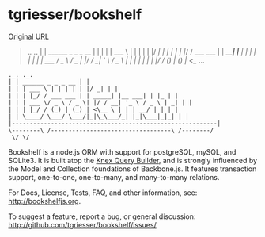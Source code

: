 # tgriesser/bookshelf

[Original URL](https://github.com/tgriesser/bookshelf)

> ._. ._. | | ______ _ _ _ __ | | | | | ___ \ | | | | | |/ _| | | | | | |_/ / ___ ___ | | _____| |__ ___| | |_ | | | | | ___ \/ _ \ / _ \| |/ / __| '_ \ / _ \ | _| | | | | | |_/ / (_) | (_) | <\__ \...

```
._. ._.
| | ______ _ _ _ __ | |
| | | ___ \ | | | | | |/ _| | |
| | | |_/ / ___ ___ | | _____| |__ ___| | |_ | |
| | | ___ \/ _ \ / _ \| |/ / __| '_ \ / _ \ | _| | |
| | | |_/ / (_) | (_) | <\__ \ | | | __/ | | | |
| | \____/ \___/ \___/|_|\_\___/_| |_|\___|_|_| | |
|----------------------------------------------------------|
\--------\ /----------------------------------\ /--------/
 \/ \/
```

Bookshelf is a node.js ORM with support for postgreSQL, mySQL, and SQLite3\. It is built atop the [Knex Query Builder](http://knexjs.org), and is strongly influenced by the Model and Collection foundations of Backbone.js. It features transaction support, one-to-one, one-to-many, and many-to-many relations.

For Docs, License, Tests, FAQ, and other information, see: <http://bookshelfjs.org>.

To suggest a feature, report a bug, or general discussion: <http://github.com/tgriesser/bookshelf/issues/>
